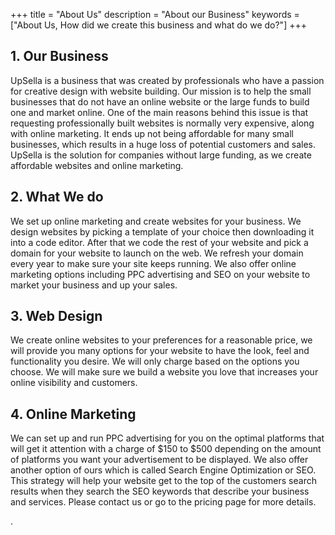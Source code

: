 +++
title = "About Us"
description = "About our Business"
keywords = ["About Us, How did we create this business and what do we do?"]
+++


## 1. Our Business

UpSella is a business that was created by professionals who have a passion for creative design with website building. Our mission is to help the small businesses that do not have an online website or the large funds to build one and market online. One of the main reasons behind this issue is that requesting professionally built websites is normally very expensive, along with online marketing. It ends up not being affordable for many small businesses, which results in a huge loss of potential customers and sales. UpSella is the solution for companies without large funding, as we create affordable websites and online marketing.

## 2. What We do

We set up online marketing and create websites for your business. We design websites by picking a template of your choice then downloading it into a code editor. After that we code the rest of your website and pick a domain for your website to launch on the web. We refresh your domain every year to make sure your site keeps running. We also offer online marketing options including PPC advertising and SEO on your website to market your business and up your sales.  

## 3. Web Design

We create online websites to your preferences for a reasonable price, we will provide you many options for your website to have the look, feel and functionality you desire.  We will only charge based on the options you choose. We will make sure we build a website you love that increases your online visibility and customers. 

## 4. Online Marketing

We can set up and run PPC advertising for you on the optimal platforms that will get it attention with a charge of $150 to $500 depending on the amount of platforms you want your advertisement to be displayed. We also offer another option of ours which is called Search Engine Optimization or SEO. This strategy will help your website get to the top of the customers search results when they search the SEO keywords that describe your business and services. Please contact us or go to the pricing page for more details. 




 


 .